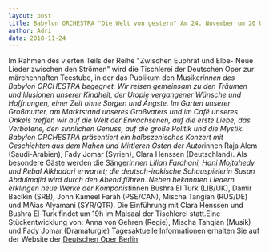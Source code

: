 ```yaml
---
layout: post
title: Babylon ORCHESTRA "Die Welt von gestern" Am 24. November um 20 Uhr in der Deutschen Oper Berlin.
author: Adri
data: 2018-11-24
---
```


Im Rahmen des vierten Teils der Reihe "Zwischen Euphrat und Elbe- Neue Lieder zwischen den Strömen" wird die Tischlerei der Deutschen Oper zur märchenhaften Teestube, in der das Publikum den Musiker*innen des Babylon ORCHESTRA begegnet. Wir reisen gemeinsam zu den Träumen und Illusionen unserer Kindheit, der Utopie vergangener Wünsche und Hoffnungen, einer Zeit ohne Sorgen und Ängste. Im Garten unserer Großmutter, am Marktstand unseres Großvaters und im Café unseres Onkels treffen wir auf die Welt der Erwachsenen, auf die erste Liebe, das Verbotene, den sinnlichen Genuss, auf die große Politik und die Mystik. Babylon ORCHESTRA präsentiert ein halbszenisches Konzert mit Geschichten aus dem Nahen und Mittleren Osten der Autor*innen Raja Alem (Saudi-Arabien), Fady Jomar (Syrien), Clara Henssen (Deutschland). Als besondere Gäste werden die Sänger*innen Lilian Farahani, Hani Mojtahedy und Rebal Alkhodari erwartet; die deutsch-irakische Schauspielerin Susan Abdulmajid wird durch den Abend führen. Neben bekannten Liedern erklingen neue Werke der Komponist*innen Bushra El Turk (LIB/UK), Damir Bacikin (SRB), John Kameel Farah (PSE/CAN), Mischa Tangian (RUS/DE) und MAias Alyamani (SYR/QTR). Die Einführung mit Clara Henssen und Bushra El-Turk  findet um 19h im Malsaal der Tischlerei statt.Eine Stückentwicklung von: Anna von Gehren (Regie), Mischa Tangian (Musik) und Fady Jomar (Dramaturgie) Tagesaktuelle Informationen erhalten Sie auf der Website der [Deutschen Oper Berlin](https://www.deutscheoperberlin.de/de_DE/calendar/lieder-zwischen-euphrat-und-elbe-die-welt.15308205)

